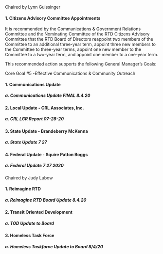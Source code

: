 Chaired by Lynn Guissinger

#### 1. Citizens Advisory Committee Appointments

It is recommended by the Communications & Government Relations Committee and the Nominating Committee of the RTD Citizens Advisory Committee that the RTD Board of Directors reappoint two members of the Committee to an additional three-year term, appoint three new members to the Committee to three-year terms, appoint one new member to the Committee to a two-year term, and appoint one member to a one-year term.

This recommended action supports the following General Manager’s Goals:

Core Goal #5 -Effective Communications & Community Outreach

#### 1. Communications Update

##### a. Communications Update FINAL 8.4.20

#### 2. Local Update - CRL Associates, Inc.

##### a. CRL LGR Report 07-28-20

#### 3. State Update  - Brandeberry McKenna

##### a. State Update  7 27

#### 4. Federal Update - Squire Patton Boggs

##### a. Federal Update 7 27 2020

Chaired by Judy Lubow

#### 1. Reimagine RTD

##### a. Reimagine RTD Board Update 8.4.20

#### 2. Transit Oriented Development

##### a. TOD Update to Board

#### 3. Homeless Task Force

##### a. Homeless Taskforce Update to Board 8/4/20